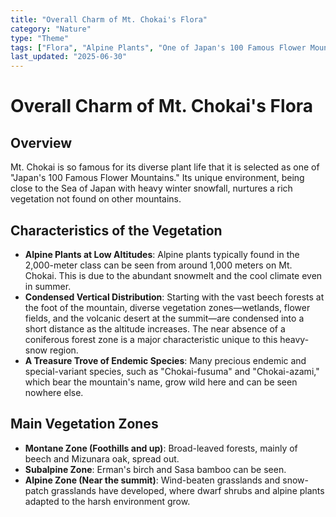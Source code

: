 ```yaml
---
title: "Overall Charm of Mt. Chokai's Flora"
category: "Nature"
type: "Theme"
tags: ["Flora", "Alpine Plants", "One of Japan's 100 Famous Flower Mountains", "Vertical Vegetation Distribution"]
last_updated: "2025-06-30"
---
```


# Overall Charm of Mt. Chokai's Flora

## Overview
Mt. Chokai is so famous for its diverse plant life that it is selected as one of "Japan's 100 Famous Flower Mountains." Its unique environment, being close to the Sea of Japan with heavy winter snowfall, nurtures a rich vegetation not found on other mountains.

## Characteristics of the Vegetation
- **Alpine Plants at Low Altitudes**: Alpine plants typically found in the 2,000-meter class can be seen from around 1,000 meters on Mt. Chokai. This is due to the abundant snowmelt and the cool climate even in summer.
- **Condensed Vertical Distribution**: Starting with the vast beech forests at the foot of the mountain, diverse vegetation zones—wetlands, flower fields, and the volcanic desert at the summit—are condensed into a short distance as the altitude increases. The near absence of a coniferous forest zone is a major characteristic unique to this heavy-snow region.
- **A Treasure Trove of Endemic Species**: Many precious endemic and special-variant species, such as "Chokai-fusuma" and "Chokai-azami," which bear the mountain's name, grow wild here and can be seen nowhere else.

## Main Vegetation Zones
- **Montane Zone (Foothills and up)**: Broad-leaved forests, mainly of beech and Mizunara oak, spread out.
- **Subalpine Zone**: Erman's birch and Sasa bamboo can be seen.
- **Alpine Zone (Near the summit)**: Wind-beaten grasslands and snow-patch grasslands have developed, where dwarf shrubs and alpine plants adapted to the harsh environment grow.